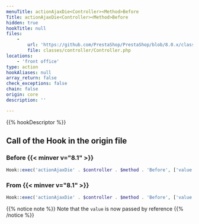 ```yaml
---
menuTitle: actionAjaxDie<Controller><Method>Before
Title: actionAjaxDie<Controller><Method>Before
hidden: true
hookTitle: null
files:
    -
        url: 'https://github.com/PrestaShop/PrestaShop/blob/8.0.x/classes/controller/Controller.php'
        file: classes/controller/Controller.php
locations:
    - 'front office'
type: action
hookAliases: null
array_return: false
check_exceptions: false
chain: false
origin: core
description: ''

---
```


{{% hookDescriptor %}}

## Call of the Hook in the origin file

### Before {{< minver v="8.1" >}}

```php
Hook::exec('actionAjaxDie' . $controller . $method . 'Before', ['value' => $value])
```

### From {{< minver v="8.1" >}}

```php
Hook::exec('actionAjaxDie' . $controller . $method . 'Before', ['value' => &$value])
```

{{% notice note %}}
Note that the `value` is now passed by reference
{{% /notice %}}
